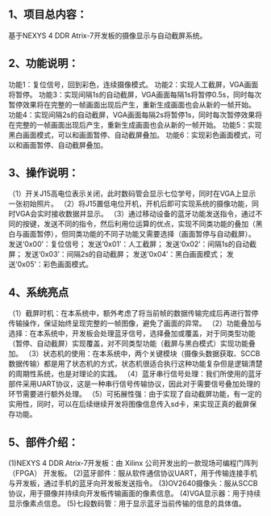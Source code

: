 ## 1、项目总内容：
基于NEXYS 4 DDR Atrix-7开发板的摄像显示与自动截屏系统。

## 2、功能说明：
功能1：复位信号，回到彩色，连续摄像模式。
功能2：实现人工截屏，VGA画面将暂停。
功能3：实现间隔1s的自动截屏，VGA画面每隔1s将暂停0.5s，同时每次暂停效果将在完整的一帧画面出现后产生，重新生成画面也会从新的一帧开始。
功能4：实现间隔2s的自动截屏，VGA画面每隔2s将暂停1s，同时每次暂停效果将在完整的一帧画面出现后产生，重新生成画面也会从新的一帧开始。
功能5：实现黑白画面模式，可以和画面暂停、自动截屏叠加。
功能6：实现彩色画面模式，可以和画面暂停、自动截屏叠加。

## 3、操作说明：
（1）开关J15高电位表示关闭，此时数码管会显示七位学号，同时在VGA上显示一张初始照片。
（2）将J15置低电位开机，开机后即可实现系统的摄像功能，同时VGA会实时接收数据并显示。
（3）通过移动设备的蓝牙功能发送指令，通过不同的按键，发送不同的指令，然后利用位运算的优点，实现不同类功能的叠加（黑白与画面暂停），但同类功能的不同子功能又需要选择（画面暂停与自动截屏）。
发送‘0x00’：复位信号；
发送‘0x01’：人工截屏；
发送‘0x02’：间隔1s的自动截屏；
发送‘0x03’：间隔2s的自动截屏；
发送‘0x04’：黑白画面模式；
发送‘0x05’：彩色画面模式。

## 4、系统亮点
（1）截屏时机：在本系统中，额外考虑了将当前帧的数据传输完成后再进行暂停传输操作，保证始终呈现完整的一帧图像，避免了画面的异常。
（2）功能叠加与选择：在本系统中，开发板会处理蓝牙信号，选择叠加或覆盖，对于同类型功能（暂停、自动截屏）实现覆盖，对不同类型功能（截屏与黑白模式）实现功能叠加。
（3）状态机的使用：在本系统中，两个关键模块（摄像头数据获取、SCCB数据传输）都是用了状态机的方式，状态机很适合执行这种功能复杂但是逻辑清楚的周期性系统，也是对理论的实践。
（4）蓝牙串行信号处理：我们所使用的蓝牙部件采用UART协议，这是一种串行信号传输协议，因此对于需要信号叠加处理的环节需要进行额外处理。
（5）可拓展性强：由于实现了自动截屏功能，有一定的实用性，同时，可以在后续继续开发将图像信息传入sd卡，来实现正真的截屏保存功能。

## 5、部件介绍：
(1)NEXYS 4 DDR Atrix-7开发板：由 Xilinx 公司开发出的一款现场可编程门阵列（FPGA） 开发板。
(2)蓝牙部件：服从软件通信协议UART，用于传输连接手机与开发板，通过手机的蓝牙向开发板发送指令。
(3)OV2640摄像头：服从SCCB协议，用于摄像并持续向开发板传输画面的像素信息。
(4)VGA显示器：用于持续显示像素点信息。
(5)七段数码管：用于显示蓝牙当前传输的信息的具体值。